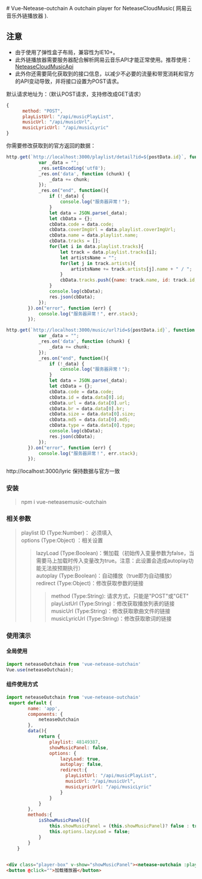 ﻿﻿# Vue-Netease-outchain
A outchain player for NeteaseCloudMusic( 网易云音乐外链播放器 ).

## 注意
* 由于使用了弹性盒子布局，兼容性为IE10+。
* 此外链播放器需要服务器配合解析网易云音乐API才能正常使用。推荐使用：<a href="https://github.com/Binaryify/NeteaseCloudMusicApi" target="_blank">NeteaseCloudMusicApi</a><br>
* 此外你还需要简化获取到的接口信息，以减少不必要的流量和带宽消耗和官方的API变动导致，并将接口设置为POST请求。

默认请求地址为：（默认POST请求，支持修改成GET请求）
```JavaScript
{
      method: "POST",
      playListUrl: "/api/musicPlayList",
      musicUrl: "/api/musicUrl",
      musicLyricUrl: "/api/musicLyric"
}
```
你需要修改获取到的官方返回的数据：
```JavaScript
http.get(`http://localhost:3000/playlist/detail?id=${postData.id}`, function (_res) {
            var _data = "";
            _res.setEncoding('utf8');
            _res.on('data', function (chunk) {
                _data += chunk;
            });
            _res.on("end", function(){
                if (!_data) {
                    console.log("服务器异常！");
                }
                let data = JSON.parse(_data);
                let cbData = {};
                cbData.code = data.code;
                cbData.coverImgUrl = data.playlist.coverImgUrl;
                cbData.name = data.playlist.name;
                cbData.tracks = [];
                for(let i in data.playlist.tracks){
                    let track = data.playlist.tracks[i];
                    let artistsName = "";
                    for(let j in track.artists){
                        artistsName += track.artists[j].name + " / ";
                    }
                    cbData.tracks.push({name: track.name, id: track.id, duration: track.dt, artists: artistsName.substring(0,artistsName.length - 3), picUrl: track.al.picUrl});
                }
                console.log(cbData);
                res.json(cbData);
            });
        }).on("error", function (err) {
            console.log("服务器异常！", err.stack);
        });
```
```JavaScript
http.get(`http://localhost:3000/music/url?id=${postData.id}`, function (_res) {
            var _data = "";
            _res.on('data', function (chunk) {
                _data += chunk;
            });
            _res.on("end", function(){
                if (!_data) {
                    console.log("服务器异常！");
                }
                let data = JSON.parse(_data);
                let cbData = {};
                cbData.code = data.code;
                cbData.id = data.data[0].id;
                cbData.url = data.data[0].url;
                cbData.br = data.data[0].br;
                cbData.size = data.data[0].size;
                cbData.md5 = data.data[0].md5;
                cbData.type = data.data[0].type;
                console.log(cbData);
                res.json(cbData);
            });
        }).on("error", function (err) {
            console.log("服务器异常！", err.stack);
        });
```
http://localhost:3000/lyric 保持数据与官方一致

### 安装
> npm i vue-neteasemusic-outchain

### 相关参数
> playlist ID (Type:Number)： 必须填入<br>
> options (Type:Object) ：相关设置<br>
>> lazyLoad (Type:Boolean)：懒加载（初始传入变量参数为false，当需要马上加载时传入变量改为true。注意：此设置会造成autoplay功能无法按预期执行）<br>
>> autoplay (Type:Boolean)：自动播放（true即为自动播放）<br>
>> redirect (Type:Object)：修改获取参数的链接<br>
>>> method (Type:String): 请求方式，只能是"POST"或"GET"<br>
>>> playListUrl (Type:String)：修改获取播放列表的链接<br>
>>> musicUrl (Type:String)：修改获取歌曲文件的链接<br>
>>> musicLyricUrl (Type:String)：修改获取歌词的链接<br>


### 使用演示
#### 全局使用
```JavaScript
import neteaseOutchain from 'vue-netease-outchain'
Vue.use(neteaseOutchain);    
```
#### 组件使用方式
```JavaScript
import neteaseOutchain from 'vue-netease-outchain'
 export default {
        name: 'app',
        components: {
            neteaseOutchain
        },
        data(){
            return {
                playlist: 48149387,
                showMusicPanel: false,
                options: {
                    lazyLoad: true,
                    autoplay: false,
                    redirect:{
                      playListUrl: "/api/musicPlayList",
                      musicUrl: "/api/musicUrl",
                      musicLyricUrl: "/api/musicLyric"
                    }
                }
            }
        },
        methods:{
            isShowMusicPanel(){
                this.showMusicPanel = (this.showMusicPanel)? false : true;
                this.options.lazyLoad = false;
            }
        }
    }
    
```
```HTML
<div class="player-box" v-show="showMusicPanel"><netease-outchain :playlist="playlist" :options="options"></netease-outchain></div>
<button @click="">加载播放器</button>
```
